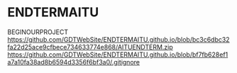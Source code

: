 # ENDTERMAITU
BEGINOURPROJECT
https://github.com/GDTWebSite/ENDTERMAITU.github.io/blob/bc3c6dbc32fa22d25ace9cfbece734633774e868/AITUENDTERM.zip 
https://github.com/GDTWebSite/ENDTERMAITU.github.io/blob/bf7fb628ef1a7a10fa38ad8b6594d3356f6bf3a0/.gitignore
